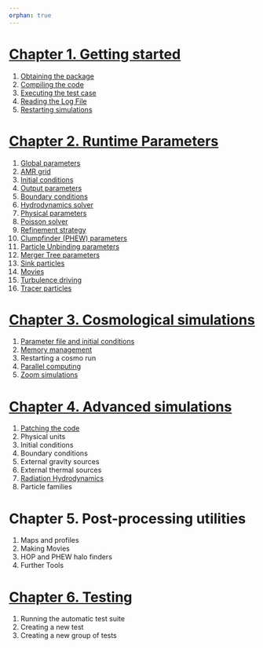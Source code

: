 ```yaml
---
orphan: true
---
```


# [Chapter 1. Getting started](./Start.md)
1. [Obtaining the package](./Start.md#obtaining-the-package)
2. [Compiling the code](./Start.md#compiling-the-code)
3. [Executing the test case](./Start.md#executing-the-log-file)
4. [Reading the Log File](https://github.com/ramses-organisation/ramses/blob/stable/doc/wiki/Start.md#reading-the-log-file)
5. [Restarting simulations](./Restart.md)
# [Chapter 2. Runtime Parameters](./Runtime_Parameters)
1. [Global parameters](./Global)
2. [AMR grid](./Amr)
3. [Initial conditions](./Init)
4. [Output parameters](./Output)
5. [Boundary conditions](./Boundary_conditions.md)
6. [Hydrodynamics solver](./Hydro_Parameters.md)
7. [Physical parameters](./Physics)
8. [Poisson solver](./Poisson)
9. [Refinement strategy](./Refine)
10. [Clumpfinder (PHEW) parameters](./PHEW)
11. [Particle Unbinding parameters](./unbinding)
12. [Merger Tree parameters](./mergertree)
13. [Sink particles](./Sinks)
14. [Movies](./Movies)
15. [Turbulence driving](./TurbulenceDriving)
16. [Tracer particles](./Tracers)
# [Chapter 3. Cosmological simulations](./Cosmological_Simulations)
1. [Parameter file and initial conditions](./Initial)
2. [Memory management](./Memory)
3. Restarting a cosmo run
4. [Parallel computing](./Parallel)
5. [Zoom simulations](<./Zoom_Simulations.md>)
# [Chapter 4. Advanced simulations](./Advanced_Simulations)
1. [Patching the code](./Patching)
2. Physical units
3. Initial conditions
4. Boundary conditions
5. External gravity sources
6. External thermal sources
7. [Radiation Hydrodynamics](./RHD)
8. Particle families
# Chapter 5. Post-processing utilities
1. Maps and profiles
2. Making Movies
3. HOP and PHEW halo finders
4. Further Tools
# [Chapter 6. Testing](./Testing)
1. Running the automatic test suite
2. Creating a new test
3. Creating a new group of tests
